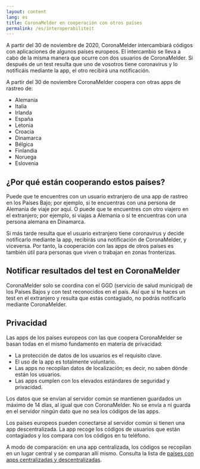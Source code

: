 ```yaml
---
layout: content
lang: es
title: CoronaMelder en cooperación con otros países
permalink: /es/interoperabiliteit
---
```

A partir del 30 de noviembre de 2020, CoronaMelder intercambiará códigos con aplicaciones de algunos países europeos. El intercambio se lleva a cabo de la misma manera que ocurre con dos usuarios de CoronaMelder. Si después de un test resulta que uno de vosotros tiene coronavirus y lo notificáis mediante la app, el otro recibirá una notificación.

A partir del 30 de noviembre CoronaMelder coopera con otras apps de rastreo de:

- Alemania
- Italia
- Irlanda
- España
- Letonia
- Croacia
- Dinamarca
- Bélgica
- Finlandia
- Noruega
- Eslovenia

## ¿Por qué están cooperando estos países?

Puede que te encuentres con un usuario extranjero de una app de rastreo en los Países Bajo; por ejemplo, si te encuentras con una persona de Alemania de viaje por aquí. O puede que te encuentres con otro viajero en el extranjero; por ejemplo, si viajas a Alemania o si te encuentras con una persona alemana en Dinamarca. 

Si más tarde resulta que el usuario extranjero tiene coronavirus y decide notificarlo mediante la app, recibirás una notificación de CoronaMelder, y viceversa. Por tanto, la cooperación con las apps de otros países es también útil para personas que viven o trabajan en zonas fronterizas.

## Notificar resultados del test en CoronaMelder

CoronaMelder solo se coordina con el GGD (servicio de salud municipal) de los Países Bajos y con test reconocidos en el país. Así que si te haces un test en el extranjero y resulta que estás contagiado, no podrás notificarlo mediante CoronaMelder.

## Privacidad

Las apps de los países europeos con las que coopera CoronaMelder se basan todas en el mismo fundamento en materia de privacidad:

- La protección de datos de los usuarios es el requisito clave.
- El uso de la app es totalmente voluntario.
- Las apps no recopilan datos de localización; es decir, no saben dónde están los usuarios.
- Las apps cumplen con los elevados estándares de seguridad y privacidad.

Los datos que se envían al servidor común se mantienen guardados un máximo de 14 días, al igual que con CoronaMelder. No se envía a ni guarda en el servidor ningún dato que no sea los códigos de las apps.

Los países europeos pueden conectarse al servidor común si tienen una app descentralizada. La app recoge los códigos de usuarios que están contagiados y los compara con los códigos en tu teléfono.

A modo de comparación: en una app centralizada, los códigos se recopilan en un lugar central y se comparan allí mismo. Consulta la lista de [países con apps centralizadas y descentralizadas](https://ec.europa.eu/info/live-work-travel-eu/health/coronavirus-response/travel-during-coronavirus-pandemic/how-tracing-and-warning-apps-can-help-during-pandemic_en).
